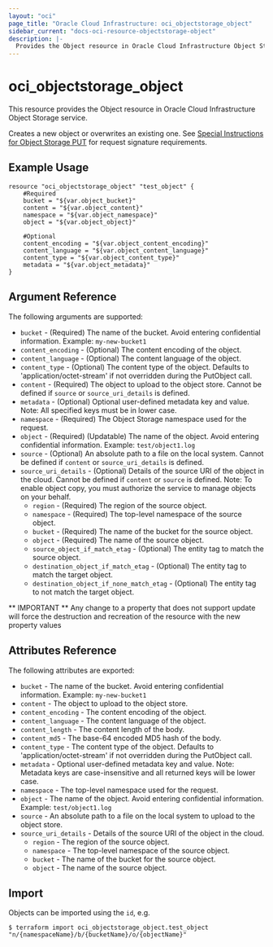 ```yaml
---
layout: "oci"
page_title: "Oracle Cloud Infrastructure: oci_objectstorage_object"
sidebar_current: "docs-oci-resource-objectstorage-object"
description: |-
  Provides the Object resource in Oracle Cloud Infrastructure Object Storage service
---
```


# oci_objectstorage_object
This resource provides the Object resource in Oracle Cloud Infrastructure Object Storage service.

Creates a new object or overwrites an existing one. See [Special Instructions for Object Storage
PUT](https://docs.cloud.oracle.com/iaas/Content/API/Concepts/signingrequests.htm#ObjectStoragePut) for request signature requirements.


## Example Usage

```hcl
resource "oci_objectstorage_object" "test_object" {
	#Required
	bucket = "${var.object_bucket}"
	content = "${var.object_content}"
	namespace = "${var.object_namespace}"
	object = "${var.object_object}"

	#Optional
	content_encoding = "${var.object_content_encoding}"
	content_language = "${var.object_content_language}"
	content_type = "${var.object_content_type}"
	metadata = "${var.object_metadata}"
}
```

## Argument Reference

The following arguments are supported:

* `bucket` - (Required) The name of the bucket. Avoid entering confidential information. Example: `my-new-bucket1` 
* `content_encoding` - (Optional) The content encoding of the object.
* `content_language` - (Optional) The content language of the object.
* `content_type` - (Optional) The content type of the object.  Defaults to 'application/octet-stream' if not overridden during the PutObject call.
* `content` - (Required) The object to upload to the object store. Cannot be defined if `source` or `source_uri_details` is defined.
* `metadata` - (Optional) Optional user-defined metadata key and value.
Note: All specified keys must be in lower case.
* `namespace` - (Required) The Object Storage namespace used for the request.
* `object` - (Required) (Updatable) The name of the object. Avoid entering confidential information. Example: `test/object1.log` 
* `source` - (Optional) An absolute path to a file on the local system. Cannot be defined if `content` or `source_uri_details` is defined.
* `source_uri_details` - (Optional) Details of the source URI of the object in the cloud. Cannot be defined if `content` or `source` is defined. 
Note: To enable object copy, you must authorize the service to manage objects on your behalf.
    * `region` - (Required) The region of the source object.
    * `namespace` - (Required) The top-level namespace of the source object.
    * `bucket` - (Required) The name of the bucket for the source object.
    * `object` - (Required) The name of the source object.
    * `source_object_if_match_etag` - (Optional) The entity tag to match the source object.
    * `destination_object_if_match_etag` - (Optional) The entity tag to match the target object.
    * `destination_object_if_none_match_etag` - (Optional) The entity tag to not match the target object.


** IMPORTANT **
Any change to a property that does not support update will force the destruction and recreation of the resource with the new property values

## Attributes Reference

The following attributes are exported:

* `bucket` - The name of the bucket. Avoid entering confidential information. Example: `my-new-bucket1` 
* `content` - The object to upload to the object store.
* `content_encoding` - The content encoding of the object.
* `content_language` - The content language of the object.
* `content_length` - The content length of the body.
* `content_md5` - The base-64 encoded MD5 hash of the body.
* `content_type` - The content type of the object.  Defaults to 'application/octet-stream' if not overridden during the PutObject call.
* `metadata` - Optional user-defined metadata key and value.
Note: Metadata keys are case-insensitive and all returned keys will be lower case.
* `namespace` - The top-level namespace used for the request.
* `object` - The name of the object. Avoid entering confidential information. Example: `test/object1.log` 
* `source` - An absolute path to a file on the local system to upload to the object store.
* `source_uri_details` - Details of the source URI of the object in the cloud. 
    * `region` - The region of the source object.
    * `namespace` - The top-level namespace of the source object.
    * `bucket` - The name of the bucket for the source object.
    * `object` - The name of the source object.

## Import

Objects can be imported using the `id`, e.g.

```
$ terraform import oci_objectstorage_object.test_object "n/{namespaceName}/b/{bucketName}/o/{objectName}" 
```

